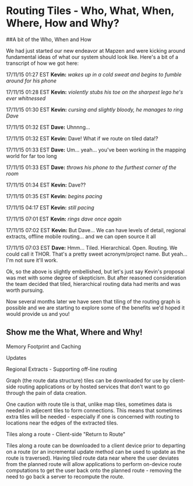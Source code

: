# Routing Tiles - Who, What, When, Where, How and Why?

##A bit of the Who, When and How

We had just started our new endeavor at Mapzen and were kicking around fundamental ideas of what our system should look like. Here's a bit of a transcript of how we got here:

17/11/15 01:27 EST **Kevin:** *wakes up in a cold sweat and begins to fumble around for his phone*

17/11/15 01:28 EST **Kevin:** *violently stubs his toe on the sharpest lego he's ever whitnessed*

17/11/15 01:30 EST **Kevin:** *cursing and slightly bloody, he manages to ring Dave*

17/11/15 01:32 EST **Dave:** Uhnnng...

17/11/15 01:32 EST **Kevin:** Dave! What if we route on tiled data!?

17/11/15 01:33 EST **Dave:** Um... yeah... you've been working in the mapping world for far too long

17/11/15 01:33 EST **Dave:** *throws his phone to the furthest corner of the room*

17/11/15 01:34 EST **Kevin:** Dave??

17/11/15 01:35 EST **Kevin:** *begins pacing*

17/11/15 04:17 EST **Kevin:** *still pacing*

17/11/15 07:01 EST **Kevin:** *rings dave once again*

17/11/15 07:02 EST **Kevin:** But Dave... We can have levels of detail, regional extracts, offline mobile routing... and we can open source it all

17/11/15 07:03 EST **Dave:** Hmm... Tiled. Hierarchical. Open. Routing. We could call it THOR. That's a pretty sweet acronym/project name. But yeah... I'm not sure it'll work.

Ok, so the above is slightly embellished, but let's just say Kevin's proposal was met with some degree of skepticism. But after reasoned consideration the team decided that tiled, hierarchical routing data had merits and was worth pursuing.

Now several months later we have seen that tiling of the routing graph is possible and we are starting to explore some of the benefits we'd hoped it would provide us and you!

## Show me the What, Where and Why!

Memory Footprint and Caching

Updates

Regional Extracts - Supporting off-line routing

Graph (the route data structure) tiles can be downloaded for use by client-side routing applications or by hosted services that don’t want to go through the pain of data creation.

One caution with route tile is that, unlike map tiles, sometimes data is needed in adjecent tiles to form connections. This means that sometimes extra tiles will be needed - especially if one is concerned with routing to locations near the edges of the extracted tiles.

Tiles along a route - Client-side "Return to Route"

Tiles along a route can be downloaded to a client device prior to departing on a route (or an incremental update method can be used to update as the route is traversed). Having tiled route data near where the user deviates from the planned route will allow applications to perform on-device route computations to get the user back onto the planned route - removing the need to go back a server to recompute the route.


